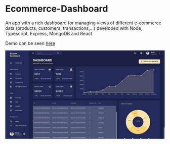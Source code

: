 # Ecommerce-Dashboard

An app with a rich dashboard for managing views of different e-commerce data (products, customers, transactions,...)
developed with Node, Typescript, Express, MongoDB and React

Demo can be seen [here](https://ecommerce-dashboard-webapp.onrender.com)

![ECommerce Dashboard](Ecommerce-dashboard.png)
